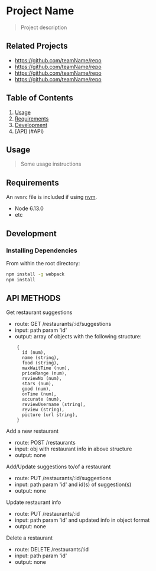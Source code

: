 # Project Name

> Project description

## Related Projects

  - https://github.com/teamName/repo
  - https://github.com/teamName/repo
  - https://github.com/teamName/repo
  - https://github.com/teamName/repo

## Table of Contents

1. [Usage](#Usage)
1. [Requirements](#requirements)
1. [Development](#development)
1. [API] (#API)

## Usage

> Some usage instructions

## Requirements

An `nvmrc` file is included if using [nvm](https://github.com/creationix/nvm).

- Node 6.13.0
- etc

## Development

### Installing Dependencies

From within the root directory:

```sh
npm install -g webpack
npm install
```
## API METHODS

Get restaurant suggestions
  - route: GET /restaurants/:id/suggestions
  - input: path param 'id'
  - output: array of objects with the following structure:
  ```
      { 
        id (num),
        name (string),
        food (string),
        maxWaitTime (num),
        priceRange (num),
        reviewNo (num),
        stars (num),
        good (num),
        onTime (num),
        accurate (num),
        reviewUsername (string),
        review (string),
        picture (url string),
      }
 ```
Add a new restaurant
  - route: POST /restaurants
  - input: obj with restaurant info in above structure
  - output: none
  
Add/Update suggestions to/of a restaurant
  - route: PUT /restaurants/:id/suggestions
  - input: path param 'id' and id(s) of suggestion(s)
  - output: none
  
Update restaurant info
  - route: PUT /restaurants/:id
  - input: path param 'id' and updated info in object format
  - output: none

Delete a restaurant
  - route: DELETE /restaurants/:id 
  - input: path param 'id'
  - output: none

